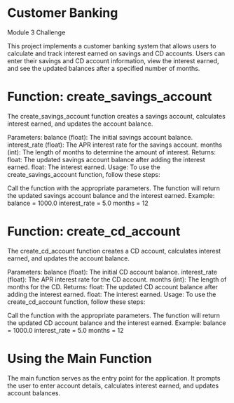 # Customer Banking

Module 3 Challenge

This project implements a customer banking system that allows users to calculate and track interest earned on savings and CD accounts. Users can enter their savings and CD account information, view the interest earned, and see the updated balances after a specified number of months.

# Function: create_savings_account
The create_savings_account function creates a savings account, calculates interest earned, and updates the account balance.

Parameters:
balance (float): The initial savings account balance.
interest_rate (float): The APR interest rate for the savings account.
months (int): The length of months to determine the amount of interest.
Returns:
float: The updated savings account balance after adding the interest earned.
float: The interest earned.
Usage:
To use the create_savings_account function, follow these steps:

Call the function with the appropriate parameters.
The function will return the updated savings account balance and the interest earned.
Example:
balance = 1000.0
interest_rate = 5.0
months = 12

# Function: create_cd_account
The create_cd_account function creates a CD account, calculates interest earned, and updates the account balance.

Parameters:
balance (float): The initial CD account balance.
interest_rate (float): The APR interest rate for the CD account.
months (int): The length of months for the CD.
Returns:
float: The updated CD account balance after adding the interest earned.
float: The interest earned.
Usage:
To use the create_cd_account function, follow these steps:

Call the function with the appropriate parameters.
The function will return the updated CD account balance and the interest earned.
Example:
balance = 1000.0
interest_rate = 5.0
months = 12

# Using the Main Function
The main function serves as the entry point for the application. It prompts the user to enter account details, calculates interest earned, and updates account balances. 
